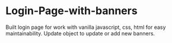 # Login-Page-with-banners
Built login page for work with vanilla javascript, css, html for easy maintainability.  Update object to update or add new banners.
